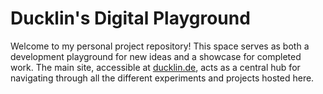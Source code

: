 # Ducklin's Digital Playground

Welcome to my personal project repository! This space serves as both a development playground for new ideas and a showcase for completed work. The main site, accessible at [ducklin.de](https://ducklin.de), acts as a central hub for navigating through all the different experiments and projects hosted here.
